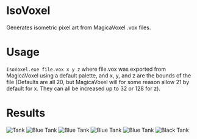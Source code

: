 IsoVoxel
========

Generates isometric pixel art from MagicaVoxel .vox files.

Usage
=====

`IsoVoxel.exe file.vox x y z` where file.vox was exported from MagicaVoxel using a default palette, and x, y, and z are the bounds of the file (Defaults are all 20, but MagicaVoxel will for some reason allow 21 by default for x.  They can all be increased up to 32 or 128 for z).

Results
=======

![Tank](http://i.imgur.com/WsOI6rK.png)
![Blue Tank](http://i.imgur.com/SRPpX2z.png)
![Blue Tank](http://i.imgur.com/bJdaN3i.png)
![Blue Tank](http://i.imgur.com/Kh0jsxs.png)
![Blue Tank](http://i.imgur.com/boGPcq6.png)
![Black Tank](http://i.imgur.com/rJSRr3C.png)

